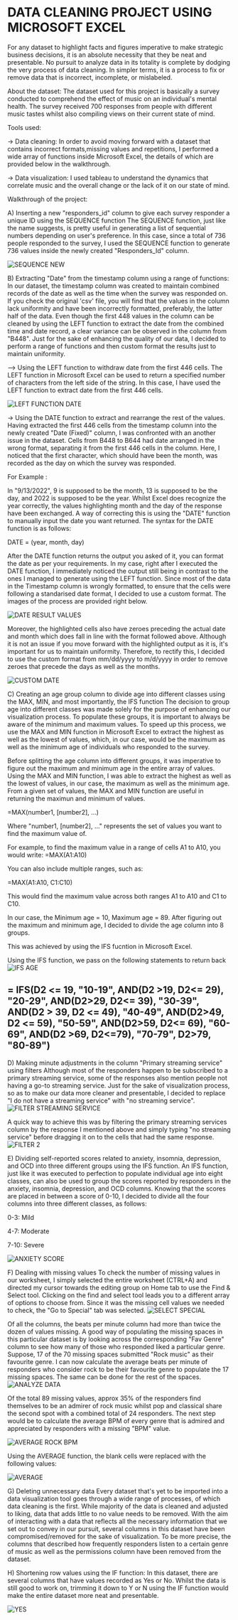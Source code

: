 # DATA CLEANING PROJECT USING MICROSOFT EXCEL
For any dataset to highlight facts and figures imperative to make strategic business decisions, it is an absolute necessity that they be neat and presentable.
No pursuit to analyze data in its totality is complete by dodging the very process of data cleaning. In simpler terms, it is a process to fix or remove data that is incorrect, incomplete, or mislabeled. 

About the dataset: 
The dataset used for this project is basically a survey conducted to comprehend the effect of music on an individual's mental health. The survey received 700 responses from people with different music tastes whilst also compiling views on their current state of mind. 

Tools used:

-> Data cleaning: 
In order to avoid moving forward with a dataset that contains incorrect formats,missing values and repetitions, I performed a wide array of functions inside Microsoft Excel, the details of which are provided below in the walkthrough. 

-> Data visualization: I used tableau to understand the dynamics that correlate music and the overall change or the lack of it on our state of mind.

Walkthrough of the project: 

A) Inserting a new "responders_id" column to give each survey responder a unique ID using the SEQUENCE function
The SEQUENCE function, just like the name suggests, is pretty useful in generating a list of sequential numbers depending on user's preference. 
In this case, since a total of 736 people responded to the survey, I used the SEQUENCE function to generate 736 values inside the newly created "Responders_Id" column.

![SEQUENCE NEW](https://user-images.githubusercontent.com/123303003/215724296-6c07e84d-1ea6-4340-8a30-d32f3ebd5342.png)


B) Extracting "Date" from the timestamp column using a range of functions:
In our dataset, the timestamp column was created to maintain combined records of the date as well as the time when the survey was responded on.
If you check the original 'csv' file, you will find that the values in the column lack uniformity and have been incorrectly formatted, preferably, the latter half of the data. Even though the first 448 values in the column can be cleaned by using the LEFT function to extract the date from the combined time and date record, a clear variance can be observed in the column from "B448". 
Just for the sake of enhancing the quality of our data, I decided to perform a range of functions and then custom format the results just to maintain uniformity. 

--> Using the LEFT function to withdraw date from the first 446 cells. 
The LEFT function in Microsoft Excel can be used to return a specified number of characters from the left side of the string.
In this case, I have used the LEFT function to extract date from the first 446 cells. 

![LEFT FUNCTION DATE](https://user-images.githubusercontent.com/123303003/215719757-729e4b94-1a87-4942-9012-238ece6646a6.png)

-> Using the DATE function to extract and rearrange the rest of the values.
Having extracted the first 446 cells from the timestamp column into the newly created "Date (Fixed)" column, I was confronted with an another issue in the dataset.
Cells from B448 to B644 had date arranged in the wrong format, separating it from the first 446 cells in the column. Here, I noticed that the first character, which should have been the month, was recorded as the day on which the survey was responded. 

For Example :

In "9/13/2022", 9 is supposed to be the month, 13 is supposed to be the day, and 2022 is supposed to be the year. Whilst Excel does recognize the year correctly, the values highlighting month and the day of the response have been exchanged. A way of correcting this is using the "DATE" function to manually input the date you want returned. 
The syntax for the DATE function is as follows:

DATE = (year, month, day)

After the DATE function returns the output you asked of it, you can format the date as per your requirements. In my case, right after I executed the DATE function, I immediately noticed the output still being in contrast to the ones I managed to generate using the LEFT function. Since most of the data in the Timestamp column is wrongly formatted, to ensure that the cells were following a standarised date format, I decided to use a custom format. The images of the process are provided right below. 


![DATE RESULT VALUES](https://user-images.githubusercontent.com/123303003/215726310-98df5782-6460-494e-a759-08eed91ebfb1.png)

Moreover, the highlighted cells also have zeroes preceding the actual date and month which does fall in line with the format followed above. Although it is not an issue if you move forward with the highlighted output as it is, it's important for us to maintain uniformity. 
Therefore, to rectify this, I decided to use the custom format from mm/dd/yyyy to m/d/yyyy in order to remove zeroes that precede the days as well as the months. 

![CUSTOM DATE](https://user-images.githubusercontent.com/123303003/215726551-624f281a-6f56-4fa0-93b0-a4f1197d8659.png)



C) Creating an age group column to divide age into different classes using the MAX, MIN, and most importantly, the IFS function
The decision to group age into different classes was made solely for the purpose of enhancing our visualization process. 
To populate these groups, it is important to always be aware of the minimum and maximum values. To speed up this process, we use the MAX and MIN function in Microsoft Excel to extract the highest as well as the lowest of values, which, in our case, would be the maximum as well as the minimum age of individuals who responded to the survey. 



Before splitting the age column into different groups, it was imperative to figure out the maximum and minimum age in the entire array of values. 
Using the MAX and MIN function, I was able to extract the highest as well as the lowest of values, in our case, the maximum as well as the minimum age. 
From a given set of values, the MAX and MIN function are useful in returning the maximun and minimum of values. 

=MAX(number1, [number2], ...)

Where "number1, [number2], ..." represents the set of values you want to find the maximum value of. 

For example, to find the maximum value in a range of cells A1 to A10, you would write:
=MAX(A1:A10)

You can also include multiple ranges, such as:

=MAX(A1:A10, C1:C10)

This would find the maximum value across both ranges A1 to A10 and C1 to C10.

In our case, the Minimum age = 10, Maximum age = 89.
After figuring out the maximum and minimum age, I decided to divide the age column into 8 groups.

This was achieved by using the IFS fucntion in Microsoft Excel.

Using the IFS function, we pass on the following statements to return back
![IFS AGE](https://user-images.githubusercontent.com/123303003/215728656-4f7fd0cc-9d00-4586-834e-722f33473368.png)


= IFS(D2 <= 19, "10-19", AND(D2 >19, D2<= 29), "20-29", AND(D2>29, D2<= 39), "30-39", AND(D2 > 39, D2 <= 49), "40-49", AND(D2>49, D2 <= 59), "50-59", AND(D2>59, D2<= 69), "60-69", AND(D2 >69, D2<=79), "70-79", D2>79, "80-89")
--

D) Making minute adjustments in the column "Primary streaming service" using filters
Although most of the responders happen to be subscribed to a primary streaming service, some of the responses also mention people not having a go-to streaming service. 
Just for the sake of visualization process, so as to make our data more cleaner and presentable, I decided to replace "I do not have a streaming service" with "no streaming service".
![FILTER STREAMING SERVICE](https://user-images.githubusercontent.com/123303003/215729971-840a19ac-3266-4f18-b478-3e3946328455.png)

A quick way to achieve this was by filtering the primary streaming services column by the response I mentioned above and simply typing "no streaming service" before dragging it on to the cells that had the same response. 
![FILTER 2](https://user-images.githubusercontent.com/123303003/215730125-0c28a453-5f73-41a2-8217-9cc7e3445aee.png)

E) Dividing self-reported scores related to anxiety, insomnia, depression, and OCD into three different groups using the IFS function.
An IFS function, just like it was executed to perfection to populate individual age into eight classes, can also be used to group the scores reported by responders in the anxiety, insomnia, depression, and OCD columns.
Knowing that the scores are placed in between a score of 0-10, I decided to divide all the four columns into three different classes, as follows:


0-3: Mild

4-7: Moderate

7-10: Severe

![ANXIETY SCORE](https://user-images.githubusercontent.com/123303003/215730636-46792173-9a4f-44c7-a0c3-8193f9e01523.png)

F) Dealing with missing values
To check the number of missing values in our worksheet, I simply selected the entire worksheet (CTRL+A) and directed my cursor towards the editing group on Home tab to use the Find & Select tool.
Clicking on the find and select tool leads you to a different array of options to choose from. Since it was the missing cell values we needed to check, the "Go to Special" tab was selected. 
![SELECT SPECIAL](https://user-images.githubusercontent.com/123303003/215731479-380e811d-7006-43c1-94af-fb929d27c556.png)


Of all the columns, the beats per minute column had more than twice the dozen of values missing. A good way of populating the missing spaces in this particular dataset is by looking across the corresponding "Fav Genre" column to see how many of those who responded liked a particular genre.
Suppose, 17 of the 70 missing spaces submitted "Rock music" as their favourite genre. I can now calculate the average beats per minute of responders who consider rock to be their favourite genre to populate the 17 missing spaces.
The same can be done for the rest of the spaces. 
![ANALYZE DATA](https://user-images.githubusercontent.com/123303003/215732167-c5c2a2b9-de9b-4982-8d5a-8a73e8c84a5d.png)


Of the total 89 missing values, approx 35% of the responders find themselves to be an admirer of rock music whilst pop and classical share the second spot with a combined total of 24 responders.
The next step would be to calculate the average BPM of every genre that is admired and appreciated by responders with a missing "BPM" value. 

![AVERAGE ROCK BPM](https://user-images.githubusercontent.com/123303003/215735085-3f55ffc3-6b74-4030-bc55-0379621dab81.png)


Using the AVERAGE function, the blank cells were replaced with the following values:

![AVERAGE](https://user-images.githubusercontent.com/123303003/215736898-5abbeb28-ff38-4533-b71c-7564505ec98f.png)

G) Deleting unnecessary data
Every dataset that's yet to be imported into a data visualization tool goes through a wide range of processes, of which data cleaning is the first. While majority of the data is cleaned 
and adjusted to liking, data that adds little to no value needs to be removed. 
With the aim of interacting with a data that reflects all the necessary information that we set out to convey in our pursuit, several columns in this dataset have been compromised/removed for the sake of visualization.
To be more precise, the columns that described how frequently responders listen to a certain genre of music as well as the permissions column have been removed from the dataset. 


H) Shortening row values using the IF function:
In this dataset, there are several columns that have values recorded as Yes or No. 
Whilst the data is still good to work on, trimming it down to Y or N using the IF function would make the entire dataset more neat and presentable.

![YES](https://user-images.githubusercontent.com/123303003/215737633-1809b28e-3e38-47b8-ba42-c8a4703d0362.png)




